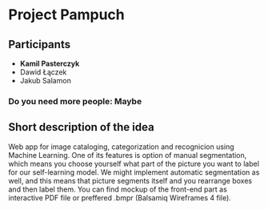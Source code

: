 # Project Pampuch
## Participants 
 - **Kamil Pasterczyk**
 - Dawid Łączek
 - Jakub Salamon
### Do you need more people: Maybe
## Short description of the idea
Web app for image cataloging, categorization and recognicion using Machine Learning.
One of its features is option of manual segmentation, which means you choose yourself what part of the picture you want to label for our self-learning model. 
We might implement automatic segmentation as well, and this means that picture segments itself and you rearrange boxes and then label them.
You can find mockup of the front-end part as interactive PDF file or preffered .bmpr (Balsamiq Wireframes 4 file).